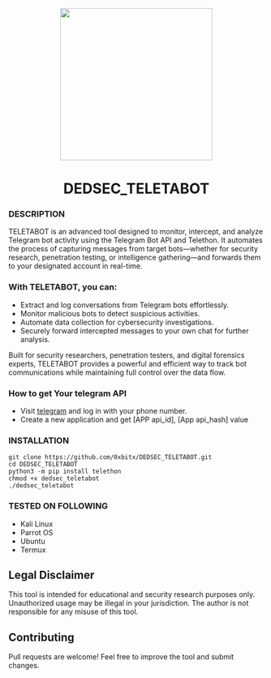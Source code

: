 
<p align="center">
<img src="https://media3.giphy.com/media/v1.Y2lkPTc5MGI3NjExZGJoYXAzemhtcDdjMzQzdTYzZzl2aHg0czlmMGdycmw5bXJoemkwMCZlcD12MV9pbnRlcm5hbF9naWZfYnlfaWQmY3Q9Zw/2lVtkuOqgKGeA/giphy.gif", width="300", height="300">
</p>

<h1 align="center">DEDSEC_TELETABOT</h1>

### DESCRIPTION

TELETABOT is an advanced tool designed to monitor, intercept, and analyze Telegram bot activity using the Telegram Bot API and Telethon. It automates the process of capturing messages from target bots—whether for security research, penetration testing, or intelligence gathering—and forwards them to your designated account in real-time.

### With TELETABOT, you can:

  * Extract and log conversations from Telegram bots effortlessly.
  * Monitor malicious bots to detect suspicious activities.
  * Automate data collection for cybersecurity investigations.
  * Securely forward intercepted messages to your own chat for further analysis.

Built for security researchers, penetration testers, and digital forensics experts, TELETABOT provides a powerful and efficient way to track bot communications while maintaining full control over the data flow.

### How to get Your telegram API
  * Visit [telegram](my.telegram.org/apps) and log in with your phone number.
  * Create a new application and get [APP api_id], [App api_hash] value


### INSTALLATION
    git clone https://github.com/0xbitx/DEDSEC_TELETABOT.git
    cd DEDSEC_TELETABOT
    python3 -m pip install telethon
    chmod +x dedsec_teletabot 
    ./dedsec_teletabot


### TESTED ON FOLLOWING
* Kali Linux 
* Parrot OS 
* Ubuntu
* Termux
  
## Legal Disclaimer

This tool is intended for educational and security research purposes only. Unauthorized usage may be illegal in your jurisdiction. The author is not responsible for any misuse of this tool.

## Contributing

Pull requests are welcome! Feel free to improve the tool and submit changes.
